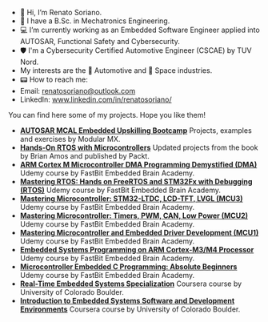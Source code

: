 - 👋 Hi, I’m Renato Soriano.
- 🤖 I have a B.Sc. in Mechatronics Engineering.
- 💻 I’m currently working as an Embedded Software Engineer applied into AUTOSAR, Functional Safety and Cybersecurity.
- 🛡️ I'm a Cybersecurity Certified Automotive Engineer (CSCAE) by TUV Nord.
- My interests are the 🚙 Automotive and 🚀 Space industries.
- 📟 How to reach me: 
- Email: renatosoriano@outlook.com
- LinkedIn: www.linkedin.com/in/renatosoriano/

You can find here some of my projects. Hope you like them!

- **[AUTOSAR MCAL Embedded Upskilling Bootcamp](https://github.com/renatosoriano/AUTOSAR-MCAL-Embedded-Upskilling-Bootcamp)** Projects, examples and exercises by Modular MX.
- **[Hands-On RTOS with Microcontrollers](https://github.com/renatosoriano/Hands-On-RTOS-with-Microcontrollers-Book-Projects)** Updated projects from the book by Brian Amos and published by Packt.
- **[ARM Cortex M Microcontroller DMA Programming Demystified (DMA)](https://github.com/renatosoriano/Udemy-Embedded-Course8_ARM-Cortex-M-Microcontroller-DMA-Programming-Demystified)** Udemy course by FastBit Embedded Brain Academy.
- **[Mastering RTOS: Hands on FreeRTOS and STM32Fx with Debugging (RTOS)](https://github.com/renatosoriano/Udemy-Embedded-Course7_Mastering-RTOS-Hands-on-FreeRTOS-and-STM32Fx-with-Debugging)** Udemy course by FastBit Embedded Brain Academy.
- **[Mastering Microcontroller: STM32-LTDC, LCD-TFT, LVGL (MCU3)](https://github.com/renatosoriano/Udemy-Embedded-Course5_Mastering-Microcontroller-STM32-LTDC-LCD-TFT-LVGL-MCU3)** Udemy course by FastBit Embedded Brain Academy.
- **[Mastering Microcontroller: Timers, PWM, CAN, Low Power (MCU2)](https://github.com/renatosoriano/Udemy-Embedded-Course4_Mastering-Microcontroller-Timers-PWM-CAN-Low-Power-MCU2)** Udemy course by FastBit Embedded Brain Academy.
- **[Mastering Microcontroller and Embedded Driver Development (MCU1)](https://github.com/renatosoriano/Udemy-Embedded-Course3_Mastering-Microcontroller-and-Embedded-Driver-Development-MCU1)** Udemy course by FastBit Embedded Brain Academy.
- **[Embedded Systems Programming on ARM Cortex-M3/M4 Processor](https://github.com/renatosoriano/Udemy-Embedded-Course2_Embedded-Systems-Programming-on-ARM-Cortex-M3-M4-Processor)** Udemy course by FastBit Embedded Brain Academy.
- **[Microcontroller Embedded C Programming: Absolute Beginners](https://github.com/renatosoriano/Udemy-Embedded-Course1_Microcontroller-Embedded-C-Programming-Absolute-Beginners)** Udemy course by FastBit Embedded Brain Academy.
- **[Real-Time Embedded Systems Specialization](https://github.com/renatosoriano/Coursera_Real-Time-Embedded-Systems-Specialization)** Coursera course by University of Colorado Boulder.
- **[Introduction to Embedded Systems Software and Development Environments](https://github.com/renatosoriano/Coursera_Introduction-to-Embedded-Systems-Software-and-Development-Environments)** Coursera course by University of Colorado Boulder.


<!---
renatosoriano/renatosoriano is a ✨ special ✨ repository because its `README.md` (this file) appears on your GitHub profile.
You can click the Preview link to take a look at your changes.
--->
